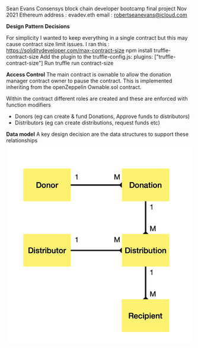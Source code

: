 Sean Evans Consensys block chain developer bootcamp final project
Nov 2021
Ethereum address : evadev.eth
email : robertseanevans@icloud.com

**Design Pattern Decisions**

For simplicity I wanted to keep everything in a single contract but this may cause contract size limit issues.
I ran this : https://soliditydeveloper.com/max-contract-size
npm install truffle-contract-size
Add the plugin to the truffle-config.js: plugins: ["truffle-contract-size"]
Run truffle run contract-size



**Access Control**
The main contract is ownable to allow the donation manager contract owner to pause the contract.
This is implemented inheriting from the openZeppelin Ownable.sol contract.

Within the contract different roles are created and these are enforced with function modifiers
- Donors  (eg can create & fund Donations, Approve funds to distributors)
- Distributors (eg can create distributions, request funds etc)

**Data model**
A key design decision are the data structures to support these relationships
 ![Screenshot](model.png)
